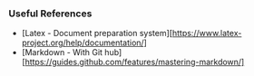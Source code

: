 ### Useful References

* [Latex - Document preparation system][https://www.latex-project.org/help/documentation/]
* [Markdown - With Git hub][https://guides.github.com/features/mastering-markdown/]